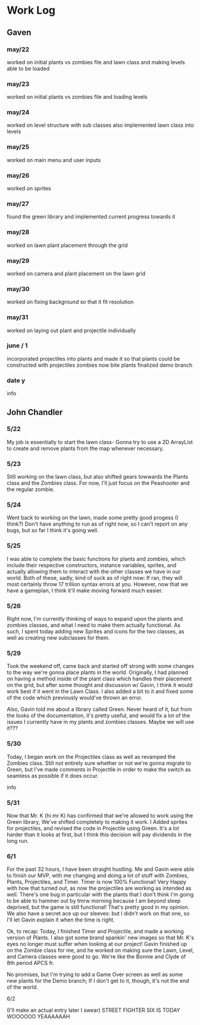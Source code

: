 # Work Log

## Gaven


### may/22

worked on initial plants vs zombies file and lawn class and making levels able to be loaded
### may/23

worked on initial plants vs zombies file and loading levels

### may/24

worked on level structure with sub classes also implemented lawn class into levels

### may/25

worked on main menu and user inputs


### may/26

worked on sprites

### may/27

found the green library and implemented current progress towards it

### may/28

worked on lawn plant placement through the grid

### may/29

worked on camera and plant placement on the lawn grid


### may/30

worked on fixing background so that it fit resolution


### may/31

worked on laying out plant and projectile individually 


### june / 1

incorporated projectiles into plants and made it so that plants could be constructed with projectiles
zombies now bite plants
finalized demo branch

### date y

info


## John Chandler

### 5/22

My job is essentially to start the lawn class- Gonna try to use a 2D ArrayList to create and remove plants from the map whenever necessary.

### 5/23

Still working on the lawn class, but also shifted gears towwards the Plants class and the Zombies class. For now, I'll just focus on the Peashooter and the regular zombie. 

### 5/24

Went back to working on the lawn, made some pretty good progess (I think?) Don't have anything to run as of right now, so I can't report on any bugs, but so far I think it's going well.

### 5/25

I was able to complete the basic functions for plants and zombies, which include their respective constructors, instance variables, sprites, and actually allowing them to interact with the other classes we have in our world. 
Both of these, sadly, kind of suck as of right now: If ran, they will most certainly throw 17 trillion syntax errors at you. However, now that we have a gameplan, I think it'll make moving forward much easier.
### 5/26

Right now, I'm currently thinking of ways to expand upon the plants and zombies classes, and what I need to make them actually functional. As such, I spent today adding new Sprites and icons for the two classes, as well as creating new subclasses for them.

### 5/29


Took the weekend off, came back and started off strong with some changes to the way we're gonna place plants in the world. Originally, I had planned on having a method inside of the plant class which handles their placement on the grid, but after some thought and discussion w/ Gavin, I think it would work best if it went in the Lawn Class. I also added a bit to it and fixed some of the code which previously would've thrown an error.

Also, Gavin told me about a library called Green. Never heard of it, but from the looks of the documentation, it's pretty useful, and would fix a lot of the issues I currently have in my plants and zombies classes. Maybe we will use it???

### 5/30

Today, I began work on the Projectiles class as well as revamped the Zombies class. Still not entirely sure whether or not we're gonna migrate to Green, but I've made comments in Projectile in order to make the switch as seamless as possible if it does occur.

info

### 5/31

Now that Mr. K (hi mr K) has confirmed that we're allowed to work using the Green library, We've shifted completely to making it work. I Added sprites for projectiles, and revised the code in Projectile using Green. It's a lot harder than it looks at first, but I think this decision will pay dividends in the long run.


### 6/1

For the past 32 hours, I have been straight hustling. Me and Gavin were able to finish our MVP, with me changing and doing a lot of stuff with Zombies, Plants, Projectiles, and Timer. Timer is now 100% Functional! Very Happy with how that turned out, as now the projectiles are working as intended as well. There's one bug in particular with the plants that I don't think I'm going to be able to hammer out by tmrw morning because I am beyond sleep deprived, but the game is still functional! That's pretty good in my opinion. We also have a secret ace up our sleeves: but I didn't work on that one, so I'll let Gavin explain it when the time is right.

Ok, to recap: Today, I finished Timer and Projectile, and made a working version of Plants. I also got some brand spankin' new images so that Mr. K's eyes no longer must suffer when looking at our project! Gavin finished up on the Zombie class for me, and he worked on making sure the Lawn, Level, and Camera classes were good to go. We're like the Bonnie and Clyde of 8th period APCS fr.

No promises, but I'm trying to add a Game Over screen as well as some new plants for the Demo branch; If I don't get to it, though, it's not the end of the world.

6/2

(I'll make an actual entry later I swear)
STREET FIGHTER SIX IS TODAY WOOOOOO YEAAAAAAH 